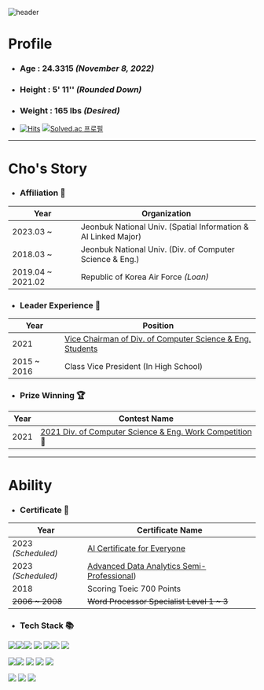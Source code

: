 ![header](https://capsule-render.vercel.app/api?type=waving&color=0:ed9d0b,100:f94001&height=180&section=header&text=Jumin%20Cho&fontSize=48&animation=fadeIn&fontAlignY=36&fontColor=ffffff)

# **Profile**
- ### **Age** : 24.3315 *(November 8, 2022)*
- ### **Height** : 5' 11'' *(Rounded Down)*
- ### **Weight** : 165 lbs *(Desired)*
- [![Hits](https://hits.seeyoufarm.com/api/count/incr/badge.svg?url=https%3A%2F%2Fgithub.com%2Fjumincho&count_bg=%23000000&title_bg=%23000000&icon=github.svg&icon_color=%23E7E7E7&title=GitHub&edge_flat=false)](https://hits.seeyoufarm.com) [![Solved.ac
프로필](http://mazassumnida.wtf/api/mini/generate_badge?boj=jumincho)](https://solved.ac/jumincho)
---
# **Cho's Story**
- ### Affiliation :school:
|Year|Organization|
|--|--|
|2023.03 ~ |Jeonbuk National Univ. (Spatial Information & AI Linked Major)|
|2018.03 ~ |Jeonbuk National Univ. (Div. of Computer Science & Eng.)|
|2019.04 ~ 2021.02|Republic of Korea Air Force *(Loan)*|
- ### Leader Experience :necktie:
|Year|Position|
|--|--|
|2021|[Vice Chairman of Div. of Computer Science & Eng. Students](https://instagram.com/jbnucse?igshid=YmMyMTA2M2Y=)|
|2015 ~ 2016|Class Vice President (In High School)|
- ### Prize Winning :trophy:
|Year|Contest Name|
|--|--|
|2021|[2021 Div. of Computer Science & Eng. Work Competition](https://cse.jbnu.ac.kr/cse/3585/subview.do?enc=Zm5jdDF8QEB8JTJGYmJzJTJGY3NlJTJGNTM3JTJGMjU0MjgyJTJGYXJ0Y2xWaWV3LmRvJTNG) 🥈|
---
# Ability
- ### Certificate :hammer:
|Year|Certificate Name|
|--|--|
|2023 *(Scheduled)*|[AI Certificate for Everyone](https://aice.study/certi/main)|
|2023 *(Scheduled)*|[Advanced Data Analytics Semi-Professional](https://www.dataq.or.kr/www/sub/a_06.do))|
|2018|Scoring Toeic 700 Points|
|~~2006 ~ 2008~~|~~Word Processor Specialist Level 1 ~ 3~~|

- ### Tech Stack :books:
<img src="https://img.shields.io/badge/c-A8B9CC?style=for-the-badge&logo=c&logoColor=white"><img src="https://img.shields.io/badge/c++-00599C?style=for-the-badge&logo=c%2B%2B&logoColor=white"><img src="https://img.shields.io/badge/c%23-239120?style=for-the-badge&logo=c-sharp&logoColor=white">
<img src="https://img.shields.io/badge/java-007396?style=for-the-badge&logo=java&logoColor=white"> 
<img src="https://img.shields.io/badge/python-3776AB?style=for-the-badge&logo=python&logoColor=white"><img src="https://img.shields.io/badge/pytorch-EE4C2C?style=for-the-badge&logo=pytorch&logoColor=white"> <img src="https://img.shields.io/badge/r-276DC3?style=for-the-badge&logo=r&logoColor=white">

<img src="https://img.shields.io/badge/visual studio-5C2D91?style=for-the-badge&logo=visualstudio&logoColor=white"><img src="https://img.shields.io/badge/visual studio code-007ACC?style=for-the-badge&logo=visualstudiocode&logoColor=white"> <img src="https://img.shields.io/badge/eclipse-2C2255?style=for-the-badge&logo=eclipseide&logoColor=white"> <img src="https://img.shields.io/badge/google colab-F9AB00?style=for-the-badge&logo=googlecolab&logoColor=white"> <img src="https://img.shields.io/badge/r studio-75AADB?style=for-the-badge&logo=rstudio&logoColor=white">

<img src="https://img.shields.io/badge/github-181717?style=for-the-badge&logo=github&logoColor=white"> <img src="https://img.shields.io/badge/notion-000000?style=for-the-badge&logo=notion&logoColor=white"> <img src="https://img.shields.io/badge/slack-4A154B?style=for-the-badge&logo=slack&logoColor=white">
